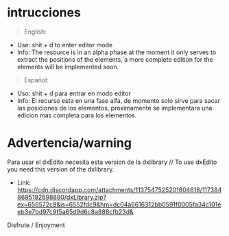 # intrucciones

> English:
- Use: shit + d to enter editor mode
- Info: The resource is in an alpha phase at the moment it only serves to extract the positions of the elements, a more complete edition for the elements will be implemented soon.

> Español:
- Uso: shit + d para entrar en modo editor
- Info: El recurso esta en una fase alfa, de momento solo sirve para sacar las posiciones de los elementos, proximamente se implementara una edicion mas completa para los elementos.

# Advertencia/warning 
Para usar el dxEdito necesita esta version de la dxlibrary // To use dxEdito you need this version of the dxlibrary.

 - Link:
https://cdn.discordapp.com/attachments/1137547525201604618/1173848695192698890/dxLibrary.zip?ex=656572c9&is=6552fdc9&hm=dc04a6616312bb0591f0005fa34c101eeb3e7bd97c9f5a65d9d6c8a888cfb23d&


Disfrute / Enjoyment
